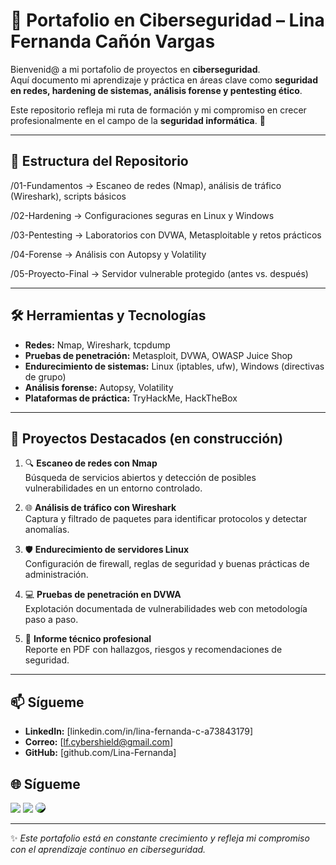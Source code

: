 # 🔐 Portafolio en Ciberseguridad – Lina Fernanda Cañón Vargas  

Bienvenid@ a mi portafolio de proyectos en **ciberseguridad**.  
Aquí documento mi aprendizaje y práctica en áreas clave como **seguridad en redes, hardening de sistemas, análisis forense y pentesting ético**.  

Este repositorio refleja mi ruta de formación y mi compromiso en crecer profesionalmente en el campo de la **seguridad informática**. 🚀  

---

## 📂 Estructura del Repositorio

/01-Fundamentos → Escaneo de redes (Nmap), análisis de tráfico (Wireshark), scripts básicos

/02-Hardening → Configuraciones seguras en Linux y Windows

/03-Pentesting → Laboratorios con DVWA, Metasploitable y retos prácticos

/04-Forense → Análisis con Autopsy y Volatility

/05-Proyecto-Final → Servidor vulnerable protegido (antes vs. después)



---

## 🛠️ Herramientas y Tecnologías

- **Redes:** Nmap, Wireshark, tcpdump  
- **Pruebas de penetración:** Metasploit, DVWA, OWASP Juice Shop  
- **Endurecimiento de sistemas:** Linux (iptables, ufw), Windows (directivas de grupo)  
- **Análisis forense:** Autopsy, Volatility  
- **Plataformas de práctica:** TryHackMe, HackTheBox  

---

## 📘 Proyectos Destacados (en construcción)

1. 🔍 **Escaneo de redes con Nmap**  
   Búsqueda de servicios abiertos y detección de posibles vulnerabilidades en un entorno controlado.  

2. 🌐 **Análisis de tráfico con Wireshark**  
   Captura y filtrado de paquetes para identificar protocolos y detectar anomalías.  

3. 🛡️ **Endurecimiento de servidores Linux**  
   Configuración de firewall, reglas de seguridad y buenas prácticas de administración.  

4. 💻 **Pruebas de penetración en DVWA**  
   Explotación documentada de vulnerabilidades web con metodología paso a paso.  

5. 📑 **Informe técnico profesional**  
   Reporte en PDF con hallazgos, riesgos y recomendaciones de seguridad.  

---

## 📫 Sígueme

- **LinkedIn:** [linkedin.com/in/lina-fernanda-c-a73843179]  
- **Correo:** [lf.cybershield@gmail.com]  
- **GitHub:** [github.com/Lina-Fernanda]  
## 🌐 Sígueme

<a href="mailto:lina.canon.cyber@gmail.com"><img src="https://img.icons8.com/ios-glyphs/30/EA4335/gmail.png"/></a>
<a href="https://linkedin.com/in/tuusuario"><img src="https://img.icons8.com/ios-glyphs/30/0077B5/linkedin.png"/></a>
<a href="https://github.com/tuusuario"><img src="https://img.icons8.com/ios-glyphs/30/ffffff/github.png" style="background:black; border-radius:50%"/></a>

---

✨ *Este portafolio está en constante crecimiento y refleja mi compromiso con el aprendizaje continuo en ciberseguridad.*  
